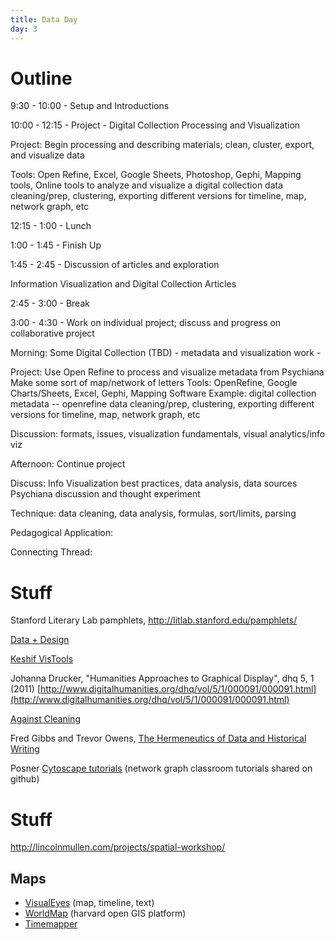 ```yaml
---
title: Data Day
day: 3
---
```


# Outline

9:30 - 10:00 - Setup and Introductions

10:00 - 12:15 - Project - Digital Collection Processing and Visualization

Project: Begin processing and describing materials; clean, cluster, export, and visualize data

Tools: Open Refine, Excel, Google Sheets, Photoshop, Gephi, Mapping tools, Online tools to analyze and visualize a digital collection
data cleaning/prep, clustering, exporting different versions for timeline, map, network graph, etc 

12:15 - 1:00 - Lunch

1:00 - 1:45 - Finish Up 

1:45 - 2:45 - Discussion of articles and exploration 

Information Visualization and Digital Collection Articles 

2:45 - 3:00 - Break

3:00 - 4:30 - Work on individual project; discuss and progress on collaborative project

Morning:
Some Digital Collection (TBD) - metadata and visualization work  - 

Project: Use Open Refine to process and visualize metadata from Psychiana
     Make some sort of map/network of letters
Tools: OpenRefine, Google Charts/Sheets, Excel, Gephi, Mapping Software 
Example: digital collection metadata -- openrefine data cleaning/prep, clustering, exporting different versions for timeline, map, network graph, etc 

Discussion: formats, issues, visualization fundamentals, visual analytics/info viz

Afternoon: 
Continue project

Discuss: Info Visualization best practices, data analysis, data sources
Psychiana discussion  and thought experiment

Technique: data cleaning, data analysis, formulas, sort/limits, parsing

Pedagogical Application: 

Connecting Thread:

# Stuff

Stanford Literary Lab pamphlets, http://litlab.stanford.edu/pamphlets/ 

[Data + Design](https://infoactive.co/data-design)

[Keshif VisTools](https://keshif.me/demo/VisTools)

Johanna Drucker, "Humanities Approaches to Graphical Display", dhq 5, 1 (2011) [http://www.digitalhumanities.org/dhq/vol/5/1/000091/000091.html](http://www.digitalhumanities.org/dhq/vol/5/1/000091/000091.html)

[Against Cleaning](http://curatingmenus.org/articles/against-cleaning/)

Fred Gibbs and Trevor Owens, [The Hermeneutics of Data and Historical Writing](http://quod.lib.umich.edu/d/dh/12230987.0001.001/1:7/--writing-history-in-the-digital-age?g=dculture;rgn=div1;view=fulltext;xc=1#7.3)

Posner [Cytoscape tutorials](https://github.com/miriamposner/cytoscape_tutorials) (network graph classroom tutorials shared on github)

# Stuff

http://lincolnmullen.com/projects/spatial-workshop/

## Maps

- [VisualEyes](http://www.viseyes.org/visualeyes/) (map, timeline, text)
- [WorldMap](http://worldmap.harvard.edu/) (harvard open GIS platform)
- [Timemapper](http://timemapper.okfnlabs.org/)